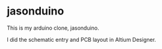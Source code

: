 # jasonduino
This is my arduino clone, jasonduino. 

I did the schematic entry and PCB layout in Altium Designer.
